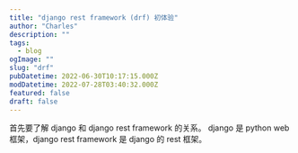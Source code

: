 ```yaml
---
title: "django rest framework (drf) 初体验"
author: "Charles"
description: ""
tags:
  - blog
ogImage: ""
slug: "drf"
pubDatetime: 2022-06-30T10:17:15.000Z
modDatetime: 2022-07-28T03:40:32.000Z
featured: false
draft: false
---
```


首先要了解 django 和 django rest framework 的关系。
django 是 python web 框架，django rest framework 是 django 的 rest 框架。
